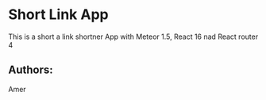 # Short Link App

This is a short a link shortner App with Meteor 1.5, React 16 nad React router 4

## Authors:
Amer